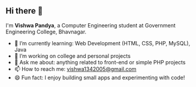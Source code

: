 ## Hi there 👋

I'm **Vishwa Pandya**, a Computer Engineering student at Government Engineering College, Bhavnagar.

- 🌱 I’m currently learning: Web Development (HTML, CSS, PHP, MySQL), Java
- 🔭 I’m working on college and personal projects
- 💬 Ask me about: anything related to front-end or simple PHP projects
- 📫 How to reach me: vishwa1342005@gmail.com
- 😄 Fun fact: I enjoy building small apps and experimenting with code!

<!--
**Vishwa1304/Vishwa1304** is a ✨ _special_ ✨ repository because its `README.md` (this file) appears on your GitHub profile.
-->
